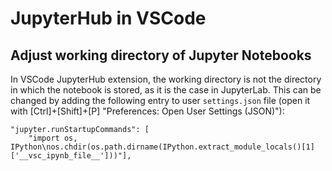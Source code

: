 # JupyterHub in VSCode

## Adjust working directory of Jupyter Notebooks
In VSCode JupyterHub extension, the working directory is not the directory in which the notebook is stored, as it is the case in JupyterLab.
This can be changed by adding the following entry to user `settings.json` file (open it with [Ctrl]+[Shift]+[P] "Preferences: Open User Settings (JSON)"):
```
"jupyter.runStartupCommands": [
    "import os, IPython\nos.chdir(os.path.dirname(IPython.extract_module_locals()[1]['__vsc_ipynb_file__']))"],
```
